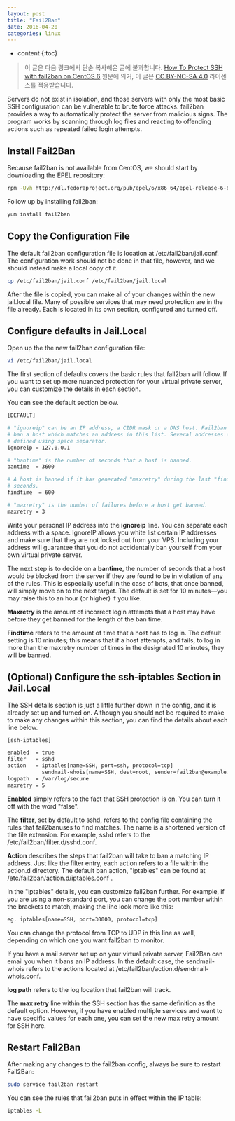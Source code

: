 ```yaml
---
layout: post
title: "Fail2Ban"
date: 2016-04-20
categories: linux
---
```


* content
{:toc}

> 이 글은 다음 링크에서 단순 복사해온 글에 불과합니다.
> [How To Protect SSH with fail2ban on CentOS 6](https://www.digitalocean.com/community/tutorials/how-to-protect-ssh-with-fail2ban-on-centos-6)
> 원문에 의거, 이 글은 [CC BY-NC-SA 4.0](https://creativecommons.org/licenses/by-nc-sa/4.0/) 라이센스를 적용받습니다.

Servers do not exist in isolation, and those servers with only the most basic SSH configuration can be vulnerable to brute force attacks. fail2ban provides a way to automatically protect the server from malicious signs. The program works by scanning through log files and reacting to offending actions such as repeated failed login attempts.


## Install Fail2Ban

Because fail2ban is not available from CentOS, we should start by downloading the EPEL repository:

```bash
rpm -Uvh http://dl.fedoraproject.org/pub/epel/6/x86_64/epel-release-6-8.noarch.rpm
```

Follow up by installing fail2ban:

```bash
yum install fail2ban
```


## Copy the Configuration File

The default fail2ban configuration file is location at /etc/fail2ban/jail.conf. The configuration work should not be done in that file, however, and we should instead make a local copy of it.

```bash
cp /etc/fail2ban/jail.conf /etc/fail2ban/jail.local
```

After the file is copied, you can make all of your changes within the new jail.local file. Many of possible services that may need protection are in the file already. Each is located in its own section, configured and turned off.


## Configure defaults in Jail.Local

Open up the the new fail2ban configuration file:

```bash
vi /etc/fail2ban/jail.local
```

The first section of defaults covers the basic rules that fail2ban will follow. If you want to set up more nuanced protection for your virtual private server, you can customize the details in each section.

You can see the default section below.

```bash
[DEFAULT]

# "ignoreip" can be an IP address, a CIDR mask or a DNS host. Fail2ban will not
# ban a host which matches an address in this list. Several addresses can be
# defined using space separator.
ignoreip = 127.0.0.1

# "bantime" is the number of seconds that a host is banned.
bantime  = 3600

# A host is banned if it has generated "maxretry" during the last "findtime"
# seconds.
findtime  = 600

# "maxretry" is the number of failures before a host get banned.
maxretry = 3
```

Write your personal IP address into the **ignoreip** line. You can separate each address with a space. IgnoreIP allows you white list certain IP addresses and make sure that they are not locked out from your VPS. Including your address will guarantee that you do not accidentally ban yourself from your own virtual private server.

The next step is to decide on a **bantime**, the number of seconds that a host would be blocked from the server if they are found to be in violation of any of the rules. This is especially useful in the case of bots, that once banned, will simply move on to the next target. The default is set for 10 minutes—you may raise this to an hour (or higher) if you like.

**Maxretry** is the amount of incorrect login attempts that a host may have before they get banned for the length of the ban time.

**Findtime** refers to the amount of time that a host has to log in. The default setting is 10 minutes; this means that if a host attempts, and fails, to log in more than the maxretry number of times in the designated 10 minutes, they will be banned.


## (Optional) Configure the ssh-iptables Section in Jail.Local

The SSH details section is just a little further down in the config, and it is already set up and turned on. Although you should not be required to make to make any changes within this section, you can find the details about each line below.

```bash
[ssh-iptables]

enabled  = true
filter   = sshd
action   = iptables[name=SSH, port=ssh, protocol=tcp]
           sendmail-whois[name=SSH, dest=root, sender=fail2ban@example.com]
logpath  = /var/log/secure
maxretry = 5
```

**Enabled** simply refers to the fact that SSH protection is on. You can turn it off with the word "false".

The **filter**, set by default to sshd, refers to the config file containing the rules that fail2banuses to find matches. The name is a shortened version of the file extension. For example, sshd refers to the /etc/fail2ban/filter.d/sshd.conf.

**Action** describes the steps that fail2ban will take to ban a matching IP address. Just like the filter entry, each action refers to a file within the action.d directory. The default ban action, "iptables" can be found at /etc/fail2ban/action.d/iptables.conf .

In the "iptables" details, you can customize fail2ban further. For example, if you are using a non-standard port, you can change the port number within the brackets to match, making the line look more like this:

```bash
eg. iptables[name=SSH, port=30000, protocol=tcp]
```

You can change the protocol from TCP to UDP in this line as well, depending on which one you want fail2ban to monitor.

If you have a mail server set up on your virtual private server, Fail2Ban can email you when it bans an IP address. In the default case, the sendmail-whois refers to the actions located at /etc/fail2ban/action.d/sendmail-whois.conf.

**log path** refers to the log location that fail2ban will track.

The **max retry** line within the SSH section has the same definition as the default option. However, if you have enabled multiple services and want to have specific values for each one, you can set the new max retry amount for SSH here.

## Restart Fail2Ban

After making any changes to the fail2ban config, always be sure to restart Fail2Ban:

```bash
sudo service fail2ban restart
```

You can see the rules that fail2ban puts in effect within the IP table:

```bash
iptables -L
```